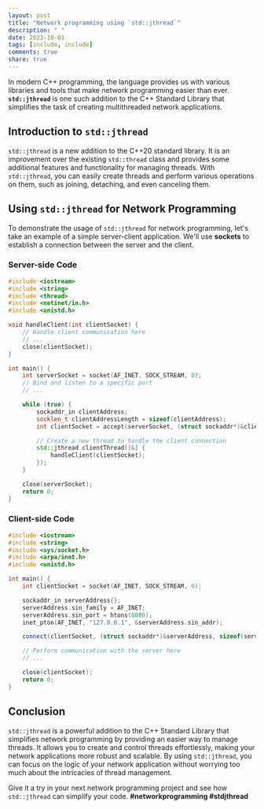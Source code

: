 ```yaml
---
layout: post
title: "Network programming using `std::jthread`"
description: " "
date: 2023-10-01
tags: [include, include]
comments: true
share: true
---
```


In modern C++ programming, the language provides us with various libraries and tools that make network programming easier than ever. **`std::jthread`** is one such addition to the C++ Standard Library that simplifies the task of creating multithreaded network applications.

## Introduction to `std::jthread`

`std::jthread` is a new addition to the C++20 standard library. It is an improvement over the existing `std::thread` class and provides some additional features and functionality for managing threads. With `std::jthread`, you can easily create threads and perform various operations on them, such as joining, detaching, and even canceling them.

## Using `std::jthread` for Network Programming

To demonstrate the usage of `std::jthread` for network programming, let's take an example of a simple server-client application. We'll use **sockets** to establish a connection between the server and the client.

### Server-side Code

```cpp
#include <iostream>
#include <string>
#include <thread>
#include <netinet/in.h>
#include <unistd.h>

void handleClient(int clientSocket) {
    // Handle client communication here
    // ...
    close(clientSocket);
}

int main() {
    int serverSocket = socket(AF_INET, SOCK_STREAM, 0);
    // Bind and listen to a specific port
    // ...

    while (true) {
        sockaddr_in clientAddress;
        socklen_t clientAddressLength = sizeof(clientAddress);
        int clientSocket = accept(serverSocket, (struct sockaddr*)&clientAddress, &clientAddressLength);

        // Create a new thread to handle the client connection
        std::jthread clientThread([&] {
            handleClient(clientSocket);
        });
    }

    close(serverSocket);
    return 0;
}
```

### Client-side Code

```cpp
#include <iostream>
#include <string>
#include <sys/socket.h>
#include <arpa/inet.h>
#include <unistd.h>

int main() {
    int clientSocket = socket(AF_INET, SOCK_STREAM, 0);

    sockaddr_in serverAddress{};
    serverAddress.sin_family = AF_INET;
    serverAddress.sin_port = htons(8080);
    inet_pton(AF_INET, "127.0.0.1", &serverAddress.sin_addr);

    connect(clientSocket, (struct sockaddr*)&serverAddress, sizeof(serverAddress));

    // Perform communication with the server here
    // ...

    close(clientSocket);
    return 0;
}
```

## Conclusion

`std::jthread` is a powerful addition to the C++ Standard Library that simplifies network programming by providing an easier way to manage threads. It allows you to create and control threads effortlessly, making your network applications more robust and scalable. By using `std::jthread`, you can focus on the logic of your network application without worrying too much about the intricacies of thread management.

Give it a try in your next network programming project and see how `std::jthread` can simplify your code. **#networkprogramming #stdjthread**